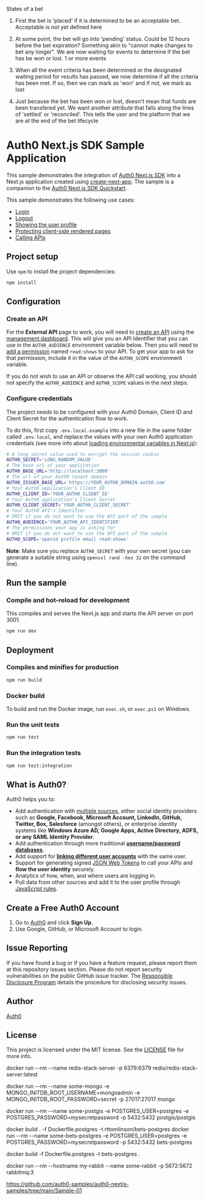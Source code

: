 States of a bet

1. First the bet is 'placed' if it is determined to be an acceptable bet. Acceptable is not yet defined here

2. At some point, the bet will go into 'pending' status. Could be 12 hours before the bet expiration?
   Something akin to "cannot make changes to bet any longer". We are now waiting for events to determine if the bet has be won or lost. 1 or more events

3. When all the event criteria has been determined or the designated waiting period for results has passed, we now determine if
   all the criteria has been met. If so, then we can mark as 'won' and if not, we mark as lost

4. Just because the bet has been won or lost, doesn't mean that funds are been transfered yet. We want another attribute that
   falls along the lines of 'settled' or 'reconciled'. This tells the user and the platform that we are at the end of the bet lifecycle

# Auth0 Next.js SDK Sample Application

This sample demonstrates the integration of [Auth0 Next.js SDK](https://github.com/auth0/nextjs-auth0) into a Next.js application created using [create-next-app](https://nextjs.org/docs/api-reference/create-next-app). The sample is a companion to the [Auth0 Next.js SDK Quickstart](https://auth0.com/docs/quickstart/webapp/nextjs).

This sample demonstrates the following use cases:

- [Login](https://github.com/auth0-samples/auth0-nextjs-samples/blob/main/Sample-01/components/NavBar.jsx#L61-L67)
- [Logout](https://github.com/auth0-samples/auth0-nextjs-samples/blob/main/Sample-01/components/NavBar.jsx#L93-L95)
- [Showing the user profile](https://github.com/auth0-samples/auth0-nextjs-samples/blob/main/Sample-01/pages/profile.jsx)
- [Protecting client-side rendered pages](https://github.com/auth0-samples/auth0-nextjs-samples/blob/main/Sample-01/pages/profile.jsx#L43-L46)
- [Calling APIs](https://github.com/auth0-samples/auth0-nextjs-samples/blob/main/Sample-01/pages/external.jsx)

## Project setup

Use `npm` to install the project dependencies:

```bash
npm install
```

## Configuration

### Create an API

For the **External API** page to work, you will need to [create an API](https://auth0.com/docs/authorization/apis) using the [management dashboard](https://manage.auth0.com/#/apis). This will give you an API Identifier that you can use in the `AUTH0_AUDIENCE` environment variable below. Then you will need to [add a permission](https://auth0.com/docs/get-started/dashboard/add-api-permissions) named `read:shows` to your API. To get your app to ask for that permission, include it in the value of the `AUTH0_SCOPE` environment variable.

If you do not wish to use an API or observe the API call working, you should not specify the `AUTH0_AUDIENCE` and `AUTH0_SCOPE` values in the next steps.

### Configure credentials

The project needs to be configured with your Auth0 Domain, Client ID and Client Secret for the authentication flow to work.

To do this, first copy `.env.local.example` into a new file in the same folder called `.env.local`, and replace the values with your own Auth0 application credentials (see more info about [loading environmental variables in Next.js](https://nextjs.org/docs/basic-features/environment-variables)):

```sh
# A long secret value used to encrypt the session cookie
AUTH0_SECRET='LONG_RANDOM_VALUE'
# The base url of your application
AUTH0_BASE_URL='http://localhost:3000'
# The url of your Auth0 tenant domain
AUTH0_ISSUER_BASE_URL='https://YOUR_AUTH0_DOMAIN.auth0.com'
# Your Auth0 application's Client ID
AUTH0_CLIENT_ID='YOUR_AUTH0_CLIENT_ID'
# Your Auth0 application's Client Secret
AUTH0_CLIENT_SECRET='YOUR_AUTH0_CLIENT_SECRET'
# Your Auth0 API's Identifier
# OMIT if you do not want to use the API part of the sample
AUTH0_AUDIENCE='YOUR_AUTH0_API_IDENTIFIER'
# The permissions your app is asking for
# OMIT if you do not want to use the API part of the sample
AUTH0_SCOPE='openid profile email read:shows'
```

**Note**: Make sure you replace `AUTH0_SECRET` with your own secret (you can generate a suitable string using `openssl rand -hex 32` on the command line).

## Run the sample

### Compile and hot-reload for development

This compiles and serves the Next.js app and starts the API server on port 3001.

```bash
npm run dev
```

## Deployment

### Compiles and minifies for production

```bash
npm run build
```

### Docker build

To build and run the Docker image, run `exec.sh`, or `exec.ps1` on Windows.

### Run the unit tests

```bash
npm run test
```

### Run the integration tests

```bash
npm run test:integration
```

## What is Auth0?

Auth0 helps you to:

- Add authentication with [multiple sources](https://auth0.com/docs/identityproviders), either social identity providers such as **Google, Facebook, Microsoft Account, LinkedIn, GitHub, Twitter, Box, Salesforce** (amongst others), or enterprise identity systems like **Windows Azure AD, Google Apps, Active Directory, ADFS, or any SAML Identity Provider**.
- Add authentication through more traditional **[username/password databases](https://auth0.com/docs/connections/database/custom-db)**.
- Add support for **[linking different user accounts](https://auth0.com/docs/users/user-account-linking)** with the same user.
- Support for generating signed [JSON Web Tokens](https://auth0.com/docs/tokens/json-web-tokens) to call your APIs and **flow the user identity** securely.
- Analytics of how, when, and where users are logging in.
- Pull data from other sources and add it to the user profile through [JavaScript rules](https://auth0.com/docs/rules).

## Create a Free Auth0 Account

1. Go to [Auth0](https://auth0.com) and click **Sign Up**.
2. Use Google, GitHub, or Microsoft Account to login.

## Issue Reporting

If you have found a bug or if you have a feature request, please report them at this repository issues section. Please do not report security vulnerabilities on the public GitHub issue tracker. The [Responsible Disclosure Program](https://auth0.com/responsible-disclosure-policy) details the procedure for disclosing security issues.

## Author

[Auth0](https://auth0.com)

## License

This project is licensed under the MIT license. See the [LICENSE](./LICENSE) file for more info.

docker run --rm --name redis-stack-server -p 6379:6379 redis/redis-stack-server:latest

docker run --rm --name some-mongo -e MONGO_INITDB_ROOT_USERNAME=mongoadmin -e MONGO_INITDB_ROOT_PASSWORD=secret -p 27017:27017 mongo

docker run --rm --name some-postgis -e POSTGRES_USER=postgres -e POSTGRES_PASSWORD=mysecretpassword -p 5432:5432 postgis/postgis

docker build . -f Dockerfile.postgres -t rttomlinson/bets-postgres
docker run --rm --name some-bets-postgres -e POSTGRES_USER=postgres -e POSTGRES_PASSWORD=mysecretpassword -p 5432:5432 bets-postgres

docker build -f Dockerfile.postgres -t bets-postgres .

docker run --rm --hostname my-rabbit --name some-rabbit -p 5672:5672 rabbitmq:3

https://github.com/auth0-samples/auth0-nextjs-samples/tree/main/Sample-01
